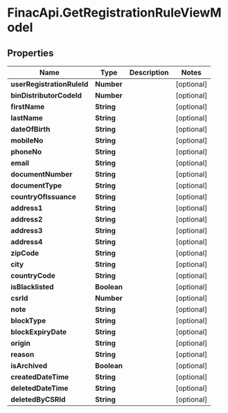 # FinacApi.GetRegistrationRuleViewModel

## Properties
Name | Type | Description | Notes
------------ | ------------- | ------------- | -------------
**userRegistrationRuleId** | **Number** |  | [optional] 
**binDistributorCodeId** | **Number** |  | [optional] 
**firstName** | **String** |  | [optional] 
**lastName** | **String** |  | [optional] 
**dateOfBirth** | **String** |  | [optional] 
**mobileNo** | **String** |  | [optional] 
**phoneNo** | **String** |  | [optional] 
**email** | **String** |  | [optional] 
**documentNumber** | **String** |  | [optional] 
**documentType** | **String** |  | [optional] 
**countryOfIssuance** | **String** |  | [optional] 
**address1** | **String** |  | [optional] 
**address2** | **String** |  | [optional] 
**address3** | **String** |  | [optional] 
**address4** | **String** |  | [optional] 
**zipCode** | **String** |  | [optional] 
**city** | **String** |  | [optional] 
**countryCode** | **String** |  | [optional] 
**isBlacklisted** | **Boolean** |  | [optional] 
**csrId** | **Number** |  | [optional] 
**note** | **String** |  | [optional] 
**blockType** | **String** |  | [optional] 
**blockExpiryDate** | **String** |  | [optional] 
**origin** | **String** |  | [optional] 
**reason** | **String** |  | [optional] 
**isArchived** | **Boolean** |  | [optional] 
**createdDateTime** | **String** |  | [optional] 
**deletedDateTime** | **String** |  | [optional] 
**deletedByCSRId** | **String** |  | [optional] 
